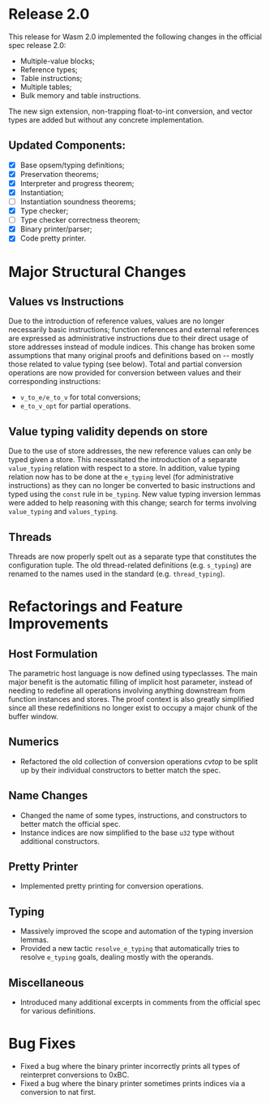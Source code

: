 # Release 2.0

This release for Wasm 2.0 implemented the following changes in the official spec release 2.0:
- Multiple-value blocks;
- Reference types;
- Table instructions;
- Multiple tables;
- Bulk memory and table instructions.

The new sign extension, non-trapping float-to-int conversion, and vector types are added but without any concrete implementation.

## Updated Components:
- [x] Base opsem/typing definitions;
- [x] Preservation theorems;
- [x] Interpreter and progress theorem;
- [x] Instantiation;
- [ ] Instantiation soundness theorems;
- [x] Type checker;
- [ ] Type checker correctness theorem;
- [x] Binary printer/parser;
- [x] Code pretty printer.

# Major Structural Changes

## Values vs Instructions
Due to the introduction of reference values, values are no longer necessarily basic instructions; function references and external references are expressed as administrative instructions due to their direct usage of store addresses instead of module indices. This change has broken some assumptions that many original proofs and definitions based on -- mostly those related to value typing (see below). 
Total and partial conversion operations are now provided for conversion between values and their corresponding instructions:
- `v_to_e/e_to_v` for total conversions;
- `e_to_v_opt` for partial operations.

## Value typing validity depends on store
Due to the use of store addresses, the new reference values can only be typed given a store. This necessitated the introduction
of a separate `value_typing` relation with respect to a store. In addition, value typing relation now has to be done at the
`e_typing` level (for administrative instructions) as they can no longer be converted to basic instructions and typed using the `const` rule in `be_typing`. New value typing inversion lemmas were added to help reasoning with this change; search for terms involving `value_typing` and `values_typing`.

## Threads
Threads are now properly spelt out as a separate type that constitutes the configuration tuple. The old thread-related definitions (e.g. `s_typing`) are renamed to the names used in the standard (e.g. `thread_typing`).


# Refactorings and Feature Improvements

## Host Formulation
The parametric host language is now defined using typeclasses. 
The main major benefit is the automatic filling of implicit host parameter, instead of needing to redefine all operations involving anything downstream from function instances and stores. The proof context is also greatly simplified since all these redefinitions no longer exist to occupy a major chunk of the buffer window.

## Numerics
- Refactored the old collection of conversion operations *cvtop* to be split up by their individual constructors to better match the spec.
## Name Changes
- Changed the name of some types, instructions, and constructors to better match the official spec.
- Instance indices are now simplified to the base `u32` type without additional constructors.

## Pretty Printer
- Implemented pretty printing for conversion operations.

## Typing
- Massively improved the scope and automation of the typing inversion lemmas.
- Provided a new tactic `resolve_e_typing` that automatically tries to resolve `e_typing` goals, dealing mostly with the operands.

## Miscellaneous
- Introduced many additional excerpts in comments from the official spec for various definitions.

# Bug Fixes
- Fixed a bug where the binary printer incorrectly prints all types of reinterpret conversions to 0xBC.
- Fixed a bug where the binary printer sometimes prints indices via a conversion to nat first.
